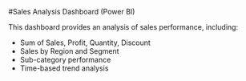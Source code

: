  #Sales Analysis Dashboard (Power BI)

This dashboard provides an analysis of sales performance, including:
- Sum of Sales, Profit, Quantity, Discount
- Sales by Region and Segment
- Sub-category performance
- Time-based trend analysis
